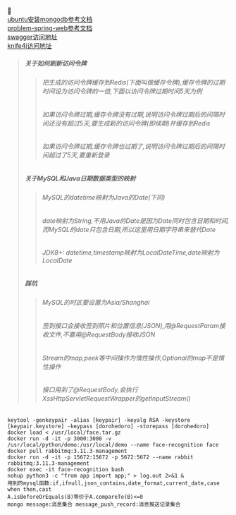:beers:  
[ubuntu安装mongodb参考文档](https://www.mongodb.com/docs/manual/tutorial/install-mongodb-on-ubuntu)  
[problem-spring-web参考文档](https://github.com/zalando/problem-spring-web/tree/main/problem-spring-web)  
[swagger访问地址](http://localhost:30000/oa/swagger-ui.html)  
[knife4j访问地址](http://localhost:30000/oa/doc.html)
> ##### 关于如何刷新访问令牌
>> ###### 把生成的访问令牌缓存到Redis(下面叫做缓存令牌),缓存令牌的过期时间设为访问令牌的一倍,下面以访问令牌过期时间5天为例
>> ###### 如果访问令牌过期,缓存令牌没有过期,说明访问令牌过期后的间隔时间还没有超过5天,要生成新的访问令牌(即续期)并缓存到Redis
>> ###### 如果访问令牌过期,缓存令牌也过期了,说明访问令牌过期后的间隔时间超过了5天,要重新登录
> ##### 关于MySQL和Java日期数据类型的映射
>> ###### MySQL的datetime映射为Java的Date(下同)
>> ###### date映射为String,不用Java的Date是因为Date同时包含日期和时间,而MySQL的date只包含日期,所以这里用日期字符串来替代Date
>> ###### JDK8+: datetime,timestamp映射为LocalDateTime,date映射为LocalDate
> ##### 踩坑
>> ###### MySQL的时区要设置为Asia/Shanghai
>> ###### 签到接口会接收签到照片和位置信息(JSON),用@RequestParam接收文件,不要用@RequestBody接收JSON
>> ###### Stream的map,peek等中间操作为惰性操作,Optional的map不是惰性操作
>> ###### 接口用到了@RequestBody,会执行XssHttpServletRequestWrapper的getInputStream()
`keytool -genkeypair -alias [keypair] -keyalg RSA -keystore [keypair.keystore] -keypass [dorohedoro] -storepass [dorohedoro]`  
`docker load < /usr/local/face.tar.gz`  
`docker run -d -it -p 3000:3000 -v /usr/local/python/demo:/usr/local/demo --name face-recognition face`  
`docker pull rabbitmq:3.11.3-management`  
`docker run -d -it -p 15672:15672 -p 5672:5672 --name rabbit rabbitmq:3.11.3-management`  
`docker exec -it face-recognition bash`  
`nohup python3 -c "from app import app;" > log.out 2>&1 &`  
`用到的mysql函数:if,ifnull,json_contains,date_format,current_date,case when then,cast`  
`A.isBeforeOrEquals(B)等价于A.compareTo(B)<=0`  
`mongo message:消息集合 message_push_record:消息推送记录集合`